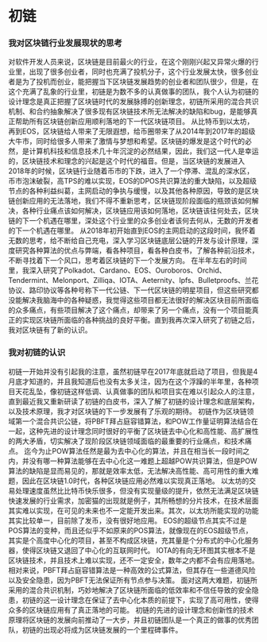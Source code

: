 # 初链
### 我对区块链行业发展现状的思考
对软件开发人员来说，区块链是目前最火的行业，在这个刚刚兴起又异常火爆的行业里，出现了很多创业者，同时也充满了投机分子，这个行业发展太快，很多创业者是为了投机而创业，能把握当下区块链发展趋势的创业者和团队很少，但是，在这个充满了乱象的行业里，初链是为数不多的认真做事的团队，我个人认为初链的设计理念是真正把握了区块链时代的发展脉搏的创新理念，初链所采用的混合共识机制、和合约抽象解决了很多现有区块链技术所无法解决的缺陷和bug，是能够真正帮助所有区块链创新应用顺利落地的下一代区块链项目。
从比特币到以太坊，再到EOS，区块链给人带来了无限遐想，给币圈带来了从2014年到2017年的超级大牛市，同时给很多人带来了激情与梦想和希望。区块链的爆发是这个时代的必然，是计算机科技和信息技术几十年沉淀的必然结果，因此，我们这一代人是幸运的，区块链技术和理念的兴起是这个时代的福音。但是，当区块链的发展进入2018年的时候，区块链行业随着币市的下跌，进入了一个停滞、混乱的深水区，币市泡沫破裂，高TPS的难以实现，EOS的DPOS共识算法的重大缺陷，以及超级节点的各种利益纠葛，主网启动的争执与缓慢，以及其他各种原因，导致的是区块链创新应用的无法落地，我们不得不重新思考，区块链现阶段面临的瓶颈该如何解决，各种行业痛点该如何解决，区块链应用该如何落地，区块链该往何处去，区块链的下一个机遇在哪里，深处这个行业里的众多创业者该何去何从，无数的开发者的下一个机遇在哪里。
从2018年初开始直到EOS的主网启动的这段时间，我怀着无数的思考，给不断给自己充电，深入学习区块链底层公链的开发与设计原理，深度研究各种算法的优点与弊端，看各种项目，看各种白皮书，了解各种前沿技术，不断寻找着下一个风口，思考着区块链的下一个发展方向。
在半年左右的时间里，我深入研究了Polkadot、Cardano、EOS、Ouroboros、Orchid、Tendermint、Melonport、Zilliqa、IOTA、Aeternity、Ipfs、Bulletproofs、兰花协议、路印协议等各种号称下一代公链、下一代区块链的明星项目，但这些研究都没能解决我脑海中的各种疑惑，我觉得这些项目都无法很好的解决区块目前所面临的众多痛点，有些项目解决了这个痛点，却带来了另一个痛点，没有一个项目能真正的实现区块链所面临的各种挑战的良好平衡。直到我再次深入研究了初链之后，我对区块链有了新的认识。
### 我对初链的认识
初链一开始并没有引起我的注意，虽然初链早在2017年底就启动了项目，但我是4月底才知道的，并且我知道后也没有太多关注，因为在这个浮躁的半年里，各种项目天花乱坠，像初链这样低调、认真做事的团队和项目实在难以引起众人的注意，直到最近我又重新研读了初链的白皮书，深入了解了初链的设计理念和底层架构，以及技术原理，我才对区块链的下一步发展有了乐观的期待。
初链作为区块链领域第一个混合共识公链，将PBFT拜占庭容错算法，和POW工作量证明算法结合在一起，这种先进的设计理念同时很好的平衡了区块链去中心化和高性能、高扩展性的两大矛盾，切实解决了现阶段区块链领域面临的最重要的行业痛点，和技术痛点。
迄今为止POW算法任然是最为去中心化的算法，并且在相当长一段时间之内，并没有哪一种算法能够在去中心化这一难题上超越POW共识算法，但是POW算法的缺陷是显而易见的，那就是效率太低，无法解决高性能、高可用性的重大难题，因此在区块链1.0时代，各种区块链应用必然难以实现真正落地。
以太坊的交易处理速度虽然比比特币快乐很多，但没有实现量级的提升，依然无法满足区块链快速发展的行业需求，加密猫的出现就是例子，其所畅想的分片技术，在技术层面其实难以实现，在可见的未来也不一定能开发出来。其次，以太坊所能实现的功能其实比较单一，目前除了发币，没有很好地应用。
EOS的超级节点其实不过是POS算法的变种，而且还似乎不如原来的POS算法，就像现在的EOS超级节点，其实是个高度中心化的项目，甚至不构成区块链，充其量是个分布式的中心化服务器，使得区块链又退回了中心化的互联网时代。
IOTA的有向无环图其实根本不是区块链技术，并且技术上难以实现，还不一定安全，数年之内都不会有应用落地。
相对来说，PBFT拜占庭容错算法是一种高效的公式算法，但其存在一些道德风险以及安全隐患，因为PBFT无法保证所有节点参与决策。
面对这两大难题，初链所采用的混合共识机制，巧妙地解决了区块链所面临的低效率和不信任导致的安全隐患，初链的这一设计理念在保证了去中心化本质的前提下，实现了高可用性，使得众多的区块链应用有了真正落地的可能。
初链的先进的设计理念和创新性的技术原理将区块链的发展向前推动了一大步，并且初链团队是一个真正的做事的优秀团队，初链的出现必将成为区块链发展的一个里程碑事件。
